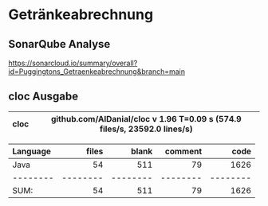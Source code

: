 # Getränkeabrechnung

## SonarQube Analyse
https://sonarcloud.io/summary/overall?id=Puggingtons_Getraenkeabrechnung&branch=main

## cloc Ausgabe

<!-- CLOC-REPORT-START -->
cloc|github.com/AlDanial/cloc v 1.96  T=0.09 s (574.9 files/s, 23592.0 lines/s)
--- | ---

Language|files|blank|comment|code
:-------|-------:|-------:|-------:|-------:
Java|54|511|79|1626
--------|--------|--------|--------|--------
SUM:|54|511|79|1626
<!-- CLOC-REPORT-END -->